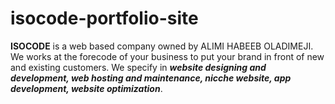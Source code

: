 # isocode-portfolio-site
**ISOCODE** is a web based company owned by ALIMI HABEEB OLADIMEJI.
We works at the forecode of your business to put your brand in front of new and existing customers.
We specify in _**website designing and development, web hosting and maintenance, nicche website, app development, website optimization**_.
